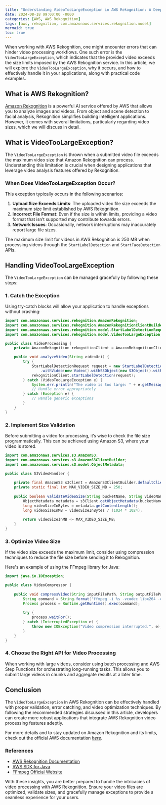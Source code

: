 ```yaml
---
title: "Understanding VideoTooLargeException in AWS Rekognition: A Deep Dive"
date: 2024-08-18 09:00:00 -0000
categories: [AWS, AWS Rekognition]
tags: [aws, rekognition, com.amazonaws.services.rekognition.model]
mermaid: true
toc: true
---
```



When working with AWS Rekognition, one might encounter errors that can hinder video processing workflows. One such error is the `VideoTooLargeException`, which indicates that the provided video exceeds the size limits imposed by the AWS Rekognition service. In this article, we will explore the `VideoTooLargeException`, why it occurs, and how to effectively handle it in your applications, along with practical code examples. 

## What is AWS Rekognition?

[Amazon Rekognition](https://aws.amazon.com/rekognition/) is a powerful AI service offered by AWS that allows you to analyze images and videos. From object and scene detection to facial analysis, Rekognition simplifies building intelligent applications. However, it comes with several limitations, particularly regarding video sizes, which we will discuss in detail.

## What is VideoTooLargeException?

The `VideoTooLargeException` is thrown when a submitted video file exceeds the maximum video size that Amazon Rekognition can process. Understanding this limitation is crucial when designing applications that leverage video analysis features offered by Rekognition.

### When Does VideoTooLargeException Occur?

This exception typically occurs in the following scenarios:

1. **Upload Size Exceeds Limits**: The uploaded video file size exceeds the maximum size limit established by AWS Rekognition.
2. **Incorrect File Format**: Even if the size is within limits, providing a video format that isn’t supported may contribute towards errors.
3. **Network Issues**: Occasionally, network interruptions may inaccurately report large file sizes.

The maximum size limit for videos in AWS Rekognition is 250 MB when processing videos through the `StartLabelDetection` and `StartFaceDetection` APIs.

## Handling VideoTooLargeException

The `VideoTooLargeException` can be managed gracefully by following these steps:

### 1. Catch the Exception

Using try-catch blocks will allow your application to handle exceptions without crashing:

```java
import com.amazonaws.services.rekognition.AmazonRekognition;
import com.amazonaws.services.rekognition.AmazonRekognitionClientBuilder;
import com.amazonaws.services.rekognition.model.StartLabelDetectionRequest;
import com.amazonaws.services.rekognition.model.VideoTooLargeException;

public class VideoProcessing {
    private AmazonRekognition rekognitionClient = AmazonRekognitionClientBuilder.defaultClient();

    public void analyzeVideo(String videoUri) {
        try {
            StartLabelDetectionRequest request = new StartLabelDetectionRequest()
                .withVideo(new Video().withS3Object(new S3Object().withBucket("your-bucket").withName(videoUri)));
            rekognitionClient.startLabelDetection(request);
        } catch (VideoTooLargeException e) {
            System.err.println("The video is too large: " + e.getMessage());
            // Handle error appropriately
        } catch (Exception e) {
            // Handle generic exceptions
        }
    }
}
```

### 2. Implement Size Validation

Before submitting a video for processing, it’s wise to check the file size programmatically. This can be achieved using Amazon S3, where your video is stored.

```java
import com.amazonaws.services.s3.AmazonS3;
import com.amazonaws.services.s3.AmazonS3ClientBuilder;
import com.amazonaws.services.s3.model.ObjectMetadata;

public class S3VideoHandler {
    
    private final AmazonS3 s3Client = AmazonS3ClientBuilder.defaultClient();
    private static final int MAX_VIDEO_SIZE_MB = 250;
    
    public boolean validateVideoSize(String bucketName, String videoName) {
        ObjectMetadata metadata = s3Client.getObjectMetadata(bucketName, videoName);
        long videoSizeInBytes = metadata.getContentLength();
        long videoSizeInMB = videoSizeInBytes / (1024 * 1024);
        
        return videoSizeInMB <= MAX_VIDEO_SIZE_MB;
    }
}
```

### 3. Optimize Video Size

If the video size exceeds the maximum limit, consider using compression techniques to reduce the file size before sending it to Rekognition.

Here's an example of using the FFmpeg library for Java:

```java
import java.io.IOException;

public class VideoCompressor {
    
    public void compressVideo(String inputFilePath, String outputFilePath) throws IOException {
        String command = String.format("ffmpeg -i %s -vcodec libx264 -crf 28 %s", inputFilePath, outputFilePath);
        Process process = Runtime.getRuntime().exec(command);
        
        try {
            process.waitFor();
        } catch (InterruptedException e) {
            throw new IOException("Video compression interrupted.", e);
        }
    }
}
```

### 4. Choose the Right API for Video Processing

When working with large videos, consider using batch processing and AWS Step Functions for orchestrating long-running tasks. This allows you to submit large videos in chunks and aggregate results at a later time.

## Conclusion

The `VideoTooLargeException` in AWS Rekognition can be effectively handled with proper validation, error catching, and video optimization techniques. By following the recommended strategies discussed in this article, developers can create more robust applications that integrate AWS Rekognition video processing features adeptly.

For more details and to stay updated on Amazon Rekognition and its limits, check out the official AWS documentation *[here](https://docs.aws.amazon.com/rekognition/latest/dg/API_StartLabelDetection.html)*.

### References
- [AWS Rekognition Documentation](https://docs.aws.amazon.com/rekognition/index.html)
- [AWS SDK for Java](https://aws.amazon.com/sdk-for-java/)
- [FFmpeg Official Website](https://ffmpeg.org/)

With these insights, you are better prepared to handle the intricacies of video processing with AWS Rekognition. Ensure your video files are optimized, validate sizes, and gracefully manage exceptions to provide a seamless experience for your users.